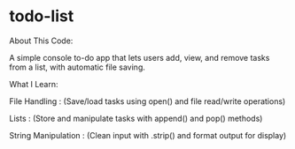 # todo-list

About This Code:

A simple console to-do app that lets users add, view, and remove tasks from a list, with automatic file saving.

What I Learn:

File Handling : (Save/load tasks using open() and file read/write operations)

Lists : (Store and manipulate tasks with append() and pop() methods)

String Manipulation : (Clean input with .strip() and format output for display)
